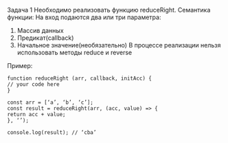 Задача 1
Необходимо реализовать функцию reduceRight. Семантика функции:
На вход подаются два или три параметра:
1) Массив данных
2) Предикат(callback)
3) Начальное значение(необязательно)
   В процессе реализации нельзя использовать методы reduce и reverse

Пример:
```
function reduceRight (arr, callback, initAcc) {
// your code here
}

const arr = [‘a’, ‘b’, ‘c’];
const result = reduceRight(arr, (acc, value) => {
return acc + value;
}, ‘’);

console.log(result); // ‘cba’

